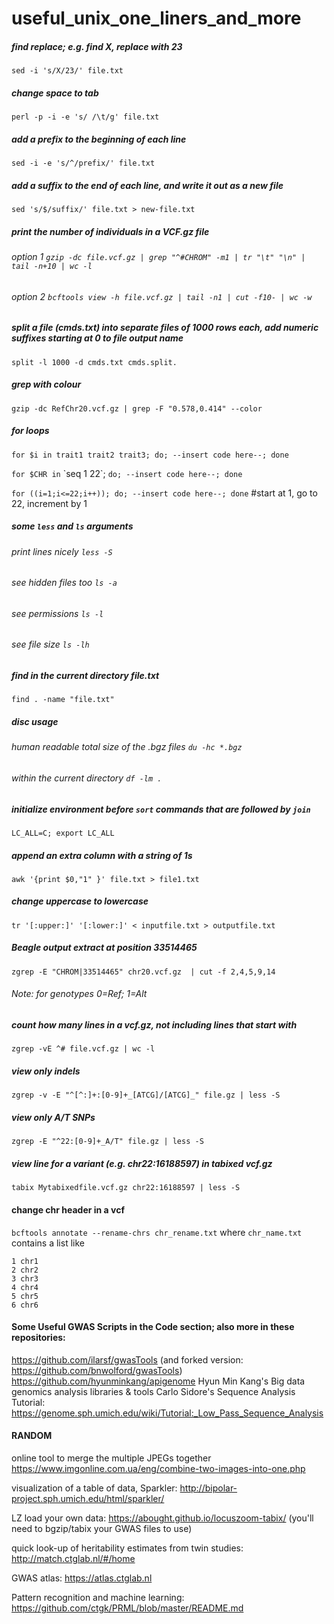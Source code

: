 # useful_unix_one_liners_and_more

##### find replace; e.g. find X, replace with 23
`sed -i 's/X/23/' file.txt` 

##### change space to tab
`perl -p -i -e 's/ /\t/g' file.txt` 

##### add a prefix to the beginning of each line
`sed -i -e 's/^/prefix/' file.txt` 

##### add a suffix to the end of each line, and write it out as a new file
`sed 's/$/suffix/' file.txt > new-file.txt`

##### print the number of individuals in a VCF.gz file
###### option 1 `gzip -dc file.vcf.gz | grep "^#CHROM" -m1 | tr "\t" "\n" | tail -n+10 | wc -l`
###### option 2 `bcftools view -h file.vcf.gz | tail -n1 | cut -f10- | wc -w`

##### split a file (cmds.txt) into separate files of 1000 rows each, add numeric suffixes starting at 0 to file output name
`split -l 1000 -d cmds.txt cmds.split.` 

##### grep with colour
`gzip -dc RefChr20.vcf.gz | grep -F "0.578,0.414" --color`

##### for loops
`for $i in trait1 trait2 trait3; do; --insert code here--; done`

`for $CHR in` \`seq 1 22\`; `do; --insert code here--; done`

`for ((i=1;i<=22;i++)); do; --insert code here--; done` #start at 1, go to 22, increment by 1

##### some `less` and `ls` arguments
###### print lines nicely `less -S` 
###### see hidden files too `ls -a`
###### see permissions `ls -l` 
###### see file size `ls -lh`

##### find in the current directory file.txt
`find . -name "file.txt"`

##### disc usage 
###### human readable total size of the .bgz files `du -hc *.bgz` 
###### within the current directory `df -lm .`

##### initialize environment before `sort` commands that are followed by `join`
`LC_ALL=C; export LC_ALL`

##### append an extra column with a string of 1s
`awk '{print $0,"1" }' file.txt > file1.txt` 

##### change uppercase to lowercase
`tr '[:upper:]' '[:lower:]' < inputfile.txt > outputfile.txt`

##### Beagle output extract at position 33514465
`zgrep -E "CHROM|33514465" chr20.vcf.gz  | cut -f 2,4,5,9,14`
###### Note: for genotypes 0=Ref; 1=Alt

##### count how many lines in a vcf.gz, not including lines that start with #
`zgrep -vE ^# file.vcf.gz | wc -l`

##### view only indels
`zgrep -v -E "^[^:]+:[0-9]+_[ATCG]/[ATCG]_" file.gz | less -S`

##### view only A/T SNPs
`zgrep -E "^22:[0-9]+_A/T" file.gz | less -S`

##### view line for a variant (e.g. chr22:16188597) in tabixed vcf.gz
`tabix Mytabixedfile.vcf.gz chr22:16188597 | less -S` 

#### change chr header in a vcf
`bcftools annotate --rename-chrs chr_rename.txt` where `chr_name.txt` contains a list like
```
1 chr1
2 chr2
3 chr3
4 chr4
5 chr5
6 chr6
```

#### Some Useful GWAS Scripts in the Code section; also more in these repositories:
https://github.com/ilarsf/gwasTools (and forked version: https://github.com/bnwolford/gwasTools)
https://github.com/hyunminkang/apigenome Hyun Min Kang's Big data genomics analysis libraries & tools
Carlo Sidore's Sequence Analysis Tutorial: https://genome.sph.umich.edu/wiki/Tutorial:_Low_Pass_Sequence_Analysis

#### RANDOM
online tool to merge the multiple JPEGs together https://www.imgonline.com.ua/eng/combine-two-images-into-one.php

visualization of a table of data, Sparkler: http://bipolar-project.sph.umich.edu/html/sparkler/ 

LZ load your own data: https://abought.github.io/locuszoom-tabix/ (you'll need to bgzip/tabix your GWAS files to use)

quick look-up of heritability estimates from twin studies: http://match.ctglab.nl/#/home

GWAS atlas: https://atlas.ctglab.nl

Pattern recognition and machine learning: https://github.com/ctgk/PRML/blob/master/README.md
